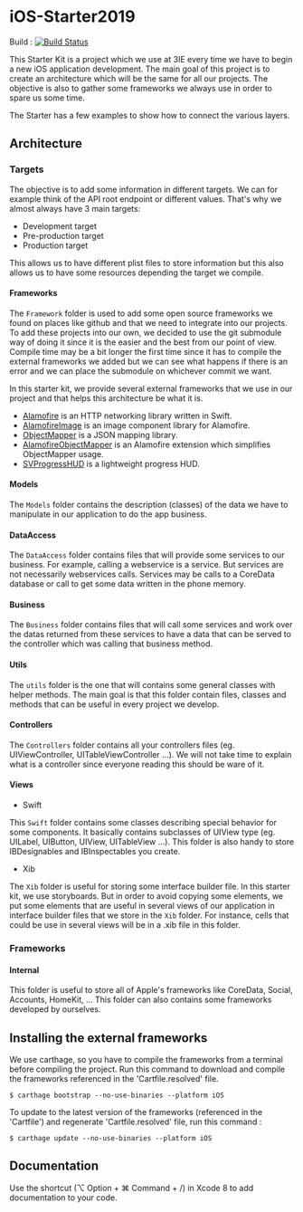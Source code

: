 # iOS-Starter2019

Build : [![Build Status](https://travis-ci.org/3IE/iOS-Starter2019.svg?branch=develop)](https://travis-ci.org/3IE/iOS-Starter2019)


This Starter Kit is a project which we use at 3IE every time we have to begin a new iOS application development.
The main goal of this project is to create an architecture which will be the same for all our projects.
The objective is also to gather some frameworks we always use in order to spare us some time.

The Starter has a few examples to show how to connect the various layers.  

## Architecture

### Targets

The objective is to add some information in different targets. We can for example think of the API root endpoint or different values.
That's why we almost always have 3 main targets:
- Development target
- Pre-production target
- Production target

This allows us to have different plist files to store information but this also allows us to have some resources depending the target we compile.

#### Frameworks

The `Framework` folder is used to add some open source frameworks we found on places like github and that we need to integrate into our projects. To add these projects into our own, we decided to use the git submodule way of doing it since it is the easier and the best from our point of view.
Compile time may be a bit longer the first time since it has to compile the external frameworks we added but we can see what happens if there is an error and we can place the submodule on whichever commit we want.

In this starter kit, we provide several external frameworks that we use in our project and that helps this architecture be what it is.

- <a href="https://github.com/Alamofire/Alamofire">Alamofire</a> is an HTTP networking library written in Swift.
- <a href="https://github.com/Alamofire/AlamofireImage">AlamofireImage</a> is an image component library for Alamofire.
- <a href="https://github.com/Hearst-DD/ObjectMapper">ObjectMapper</a> is a JSON mapping library.
- <a href="https://github.com/tristanhimmelman/AlamofireObjectMapper">AlamofireObjectMapper</a> is an Alamofire extension which simplifies ObjectMapper usage.
- <a href="https://github.com/SVProgressHUD/SVProgressHUD">SVProgressHUD</a> is a lightweight progress HUD.

#### Models

The `Models` folder contains the description (classes) of the data we have to manipulate in our application to do the app business.

#### DataAccess

The `DataAccess` folder contains files that will provide some services to our business. For example, calling a webservice is a service. But services are not necessarily webservices calls. Services may be calls to a CoreData database or call to get some data written in the phone memory.

#### Business

The `Business` folder contains files that will call some services and work over the datas returned from these services to have a data that can be served to the controller which was calling that business method.

#### Utils

The `utils` folder is the one that will contains some general classes with helper methods. The main goal is that this folder contain files, classes and methods that can be useful in every project we develop.

#### Controllers

The `Controllers` folder contains all your controllers files (eg. UIViewController, UITableViewController ...). We will not take time to explain what is a controller since everyone reading this should be ware of it.

#### Views

  - Swift

  This `Swift` folder contains some classes describing special behavior for some components. It basically contains subclasses of UIView type (eg. UILabel, UIButton, UIView, UITableView ...). This folder is also handy to store IBDesignables and IBInspectables you create.

  - Xib

  The `Xib` folder is useful for storing some interface builder file. In this starter kit, we use storyboards. But in order to avoid copying some elements, we put some elements that are useful in several views of our application in interface builder files that we store in the `Xib` folder. For instance, cells that could be use in several views will be in a .xib file in this folder.

### Frameworks

#### Internal

This folder is useful to store all of Apple's frameworks like CoreData, Social, Accounts, HomeKit, ...
This folder can also contains some frameworks developed by ourselves.


## Installing the external frameworks

We use carthage, so you have to compile the frameworks from a terminal before compiling the project.
Run this command to download and compile the frameworks referenced in the 'Cartfile.resolved' file.
```shell
$ carthage bootstrap --no-use-binaries --platform iOS
```

To update to the latest version of the frameworks (referenced in the 'Cartfile') and regenerate 'Cartfile.resolved' file, run this command :
```shell
$ carthage update --no-use-binaries --platform iOS
```

## Documentation

Use the shortcut (⌥ Option + ⌘ Command + /) in Xcode 8 to add documentation to your code.
